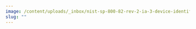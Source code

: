 ```yaml
---
image: /content/uploads/_inbox/nist-sp-800-82-rev-2-ia-3-device-identification-authentication-2.png
slug: ""
---
```

